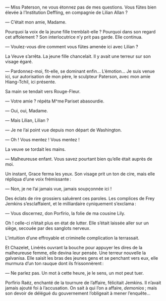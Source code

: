 — Miss Paterson, ne vous étonnez pas de mes questions. Vous fûtes bien
élevée à l’Institution Deffling, en compagnie de Lilian Allan ?

— C’était mon amie, Madame.

Pourquoi la voix de la jeune fille tremblait-elle ? Pourquoi dans son regard
cet affolement ? Son interlocutrice n’y prit pas garde. Elle continua.

— Voulez-vous dire comment vous fûtes amenée ici avec Lilian ?

La Veuve s’arrêta. La jeune fille chancelait. Il y avait une terreur sur son
visage égaré.

— Pardonnez-moi, fit-elle, se dominant enfin… L’émotion… Je suis venue
ici, sur autorisation de mon père, le sculpteur Paterson, avec mon amie
Hiang-Tchil, ici présente.

Sa main se tendait vers Rouge-Fleur.

— Votre amie ? répéta M^me Pariset abasourdie.

— Oui, oui, Madame.

— Mais Lilian, Lilian ?

— Je ne l’ai point vue depuis mon départ de Washington.

— Oh ! Vous mentez ! Vous mentez !

La veuve se tordait les mains.

— Malheureuse enfant. Vous savez pourtant bien qu’elle était auprès de moi.

Un instant, Grace ferma les yeux. Son visage prit un ton de cire, mais elle
répliqua d’une voix frémissante :

— Non, je ne l’ai jamais vue, jamais soupçonnée ici !

Des éclats de rire grossiers saluèrent ces paroles. Les complices de Frey
Jemkins s’esclaffaient, et le milliardaire cyniquement s’exclama :

— Vous discernez, don Porfirio, la folie de ma cousine Lily.

Oh ! celle-ci n’était plus en état de lutter. Elle s’était laissée aller sur un siège, secouée par des sanglots nerveux.

L’intuition d’une effroyable et criminelle complication la terrassait.

Et Chazelet, Linérès ouvrant la bouche pour appuyer les dires de la
malheureuse femme, elle devina leur pensée. Une terreur nouvelle la galvanisa. Elle saisit les bras des jeunes gens et se penchant vers eux, elle murmura d’un ton rauque dont ils frissonnèrent :

— Ne parlez pas. Un mot à cette heure, je le sens, un mot peut tuer.

Porfirio Raëz, enchanté de la tournure de l’affaire, félicitait Jemkins. Il
n’avait jamais ajouté foi à l’accusation. On sait à qui l’on a affaire, _demonios_ ; mais son devoir de délégué du gouvernement l’obligeait à mener l’enquête…
